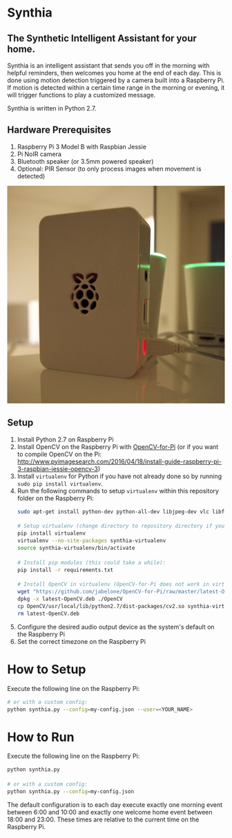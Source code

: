 # Synthia
## The Synthetic Intelligent Assistant for your home.

Synthia is an intelligent assistant that sends you off in the morning with helpful reminders, then welcomes you home at the end of each day. This is done using motion detection triggered by a camera built into a Raspberry Pi. If motion is detected within a certain time range in the morning or evening, it will trigger functions to play a customized message.

Synthia is written in Python 2.7.

## Hardware Prerequisites
1. Raspberry Pi 3 Model B with Raspbian Jessie
1. Pi NoIR camera
1. Bluetooth speaker (or 3.5mm powered speaker)
1. Optional: PIR Sensor (to only process images when movement is detected)

<div align="center">

![Raspberry Pi and Speaker](synthia.jpg)
</div>

## Setup
1. Install Python 2.7 on Raspberry Pi
1. Install OpenCV on the Raspberry Pi with [OpenCV-for-Pi](https://github.com/jabelone/OpenCV-for-Pi) (or if you want to compile OpenCV on the Pi: http://www.pyimagesearch.com/2016/04/18/install-guide-raspberry-pi-3-raspbian-jessie-opencv-3)
1. Install `virtualenv` for Python if you have not already done so by running `sudo pip install virtualenv`.
1. Run the following commands to setup `virtualenv` within this repository folder on the Raspberry Pi:
    ```bash
    sudo apt-get install python-dev python-all-dev libjpeg-dev vlc libffi-dev libssl-dev flac

    # Setup virtualenv (change directory to repository directory if you haven't already)
    pip install virtualenv
    virtualenv --no-site-packages synthia-virtualenv
    source synthia-virtualenv/bin/activate

    # Install pip modules (this could take a while):
    pip install -r requirements.txt

    # Install OpenCV in virtualenv (OpenCV-for-Pi does not work in virtualenv by default)
    wget "https://github.com/jabelone/OpenCV-for-Pi/raw/master/latest-OpenCV.deb"
    dpkg -x latest-OpenCV.deb ./OpenCV
    cp OpenCV/usr/local/lib/python2.7/dist-packages/cv2.so synthia-virtualenv/local/lib/python2.7/site-packages/
    rm latest-OpenCV.deb
    ```
1. Configure the desired audio output device as the system's default on the Raspberry Pi
1. Set the correct timezone on the Raspberry Pi

# How to Setup
Execute the following line on the Raspberry Pi:
```bash
# or with a custom config:
python synthia.py --config=my-config.json --user=<YOUR_NAME>
```
# How to Run
Execute the following line on the Raspberry Pi:
```bash
python synthia.py

# or with a custom config:
python synthia.py --config=my-config.json
```
The default configuration is to each day execute exactly one morning event between 6:00 and 10:00  and exactly one welcome home event between 18:00 and 23:00. These times are relative to the current time on the Raspberry Pi.
